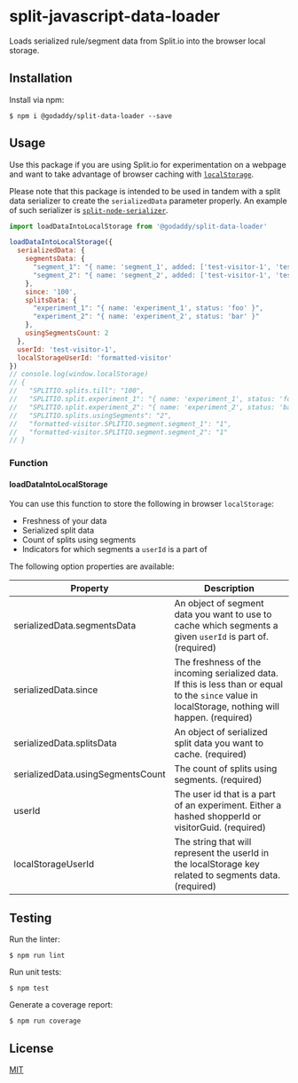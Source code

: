 # split-javascript-data-loader

 Loads serialized rule/segment data from Split.io into the browser local storage.

## Installation

Install via npm:

```console
$ npm i @godaddy/split-data-loader --save
```

## Usage

Use this package if you are using Split.io for experimentation on a webpage and want to take advantage of browser caching with [`localStorage`](https://developer.mozilla.org/en-US/docs/Web/API/Window/localStorage).

Please note that this package is intended to be used in tandem with a split data serializer to create the `serializedData` parameter properly.
An example of such serializer is [`split-node-serializer`](https://github.com/godaddy/split-node-serializer).

```js
import loadDataIntoLocalStorage from '@godaddy/split-data-loader'

loadDataIntoLocalStorage({
  serializedData: {
    segmentsData: {
      "segment_1": "{ name: 'segment_1', added: ['test-visitor-1', 'test-visitor-2', 'test-shopper-1'] }",
      "segment_2": "{ name: 'segment_2', added: ['test-visitor-1', 'test-visitor-3', 'test-shopper-2'] }"
    },
    since: '100',
    splitsData: {
      "experiment_1": "{ name: 'experiment_1', status: 'foo' }",
      "experiment_2": "{ name: 'experiment_2', status: 'bar' }"
    },
    usingSegmentsCount: 2
  },
  userId: 'test-visitor-1',
  localStorageUserId: 'formatted-visitor'
})
// console.log(window.localStorage)
// {
//   "SPLITIO.splits.till": "100",
//   "SPLITIO.split.experiment_1": "{ name: 'experiment_1', status: 'foo' }",
//   "SPLITIO.split.experiment_2": "{ name: 'experiment_2', status: 'bar' }",
//   "SPLITIO.splits.usingSegments": "2",
//   "formatted-visitor.SPLITIO.segment.segment_1": "1",
//   "formatted-visitor.SPLITIO.segment.segment_2": "1"
// }
```

### Function

#### loadDataIntoLocalStorage

You can use this function to store the following in browser `localStorage`:
- Freshness of your data
- Serialized split data
- Count of splits using segments
- Indicators for which segments a `userId` is a part of

The following option properties are available:

| Property                          | Description |
|-----------------------------------|-------------|
| serializedData.segmentsData       | An object of segment data you want to use to cache which segments a given `userId` is part of. (required) |
| serializedData.since              | The freshness of the incoming serialized data. If this is less than or equal to the `since` value in localStorage, nothing will happen. (required) |
| serializedData.splitsData         | An object of serialized split data you want to cache. (required) |
| serializedData.usingSegmentsCount | The count of splits using segments. (required) |
| userId                            | The user id that is a part of an experiment. Either a hashed shopperId or visitorGuid. (required) |
| localStorageUserId                | The string that will represent the userId in the localStorage key related to segments data. (required) |

## Testing

Run the linter:

```console
$ npm run lint
```

Run unit tests:

```console
$ npm test
```

Generate a coverage report:

```console
$ npm run coverage
```

## License

[MIT](LICENSE)
